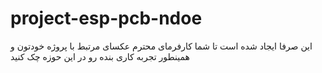# project-esp-pcb-ndoe
این صرفا ایجاد شده است تا شما کارفرمای محترم عکسای مرتبط با پروژه خودتون و همینطور تجربه کاری بنده رو در این حوزه چک کنید 
